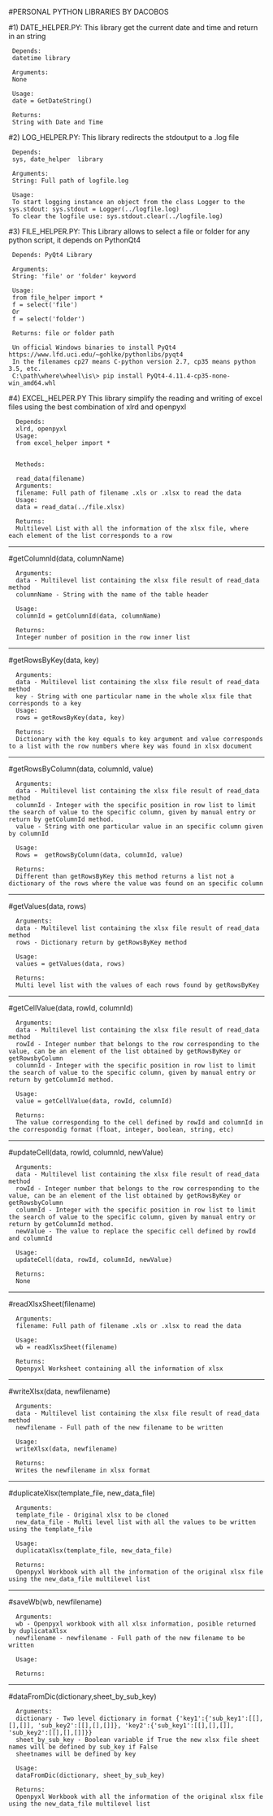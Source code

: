 #PERSONAL PYTHON LIBRARIES BY DACOBOS

#1) DATE_HELPER.PY: This library get the current date and time and return in an string

     Depends:
     datetime library

     Arguments:
     None

     Usage:
     date = GetDateString()

     Returns:
     String with Date and Time

#2) LOG_HELPER.PY: This library redirects the stdoutput to a .log file

     Depends:
     sys, date_helper  library

     Arguments:
     String: Full path of logfile.log

     Usage:
     To start logging instance an object from the class Logger to the sys.stdout: sys.stdout = Logger(../logfile.log)
     To clear the logfile use: sys.stdout.clear(../logfile.log)

#3) FILE_HELPER.PY: This Library allows to select a file or folder for any python script, it depends on PythonQt4

     Depends: PyQt4 Library

     Arguments:
     String: 'file' or 'folder' keyword

     Usage:
     from file_helper import *
     f = select('file')
     Or
     f = select('folder')

     Returns: file or folder path

     Un official Windows binaries to install PyQt4 https://www.lfd.uci.edu/~gohlke/pythonlibs/pyqt4
     In the filenames cp27 means C-python version 2.7, cp35 means python 3.5, etc.
     C:\path\where\wheel\is\> pip install PyQt4-4.11.4-cp35-none-win_amd64.whl


#4) EXCEL_HELPER.PY This library simplify the reading and writing of excel files using the best combination of  xlrd and openpyxl

      Depends:
      xlrd, openpyxl
      Usage:
      from excel_helper import *


      Methods:

      read_data(filename)
      Arguments:
      filename: Full path of filename .xls or .xlsx to read the data
      Usage:
      data = read_data(../file.xlsx)

      Returns:
      Multilevel List with all the information of the xlsx file, where each element of the list corresponds to a row

-------------------------------------------------------------------------------------------------------------------

#getColumnId(data, columnName)

      Arguments:
      data - Multilevel list containing the xlsx file result of read_data method
      columnName - String with the name of the table header

      Usage:
      columnId = getColumnId(data, columnName)

      Returns:
      Integer number of position in the row inner list

-------------------------------------------------------------------------------------------------------------------

#getRowsByKey(data, key)

      Arguments:
      data - Multilevel list containing the xlsx file result of read_data method
      key - String with one particular name in the whole xlsx file that corresponds to a key
      Usage:
      rows = getRowsByKey(data, key)

      Returns:
      Dictionary with the key equals to key argument and value corresponds to a list with the row numbers where key was found in xlsx document

-------------------------------------------------------------------------------------------------------------------

#getRowsByColumn(data, columnId, value)

      Arguments:
      data - Multilevel list containing the xlsx file result of read_data method
      columnId - Integer with the specific position in row list to limit the search of value to the specific column, given by manual entry or return by getColumnId method.
      value - String with one particular value in an specific column given by columnId

      Usage:
      Rows =  getRowsByColumn(data, columnId, value)

      Returns:
      Different than getRowsByKey this method returns a list not a dictionary of the rows where the value was found on an specific column

-------------------------------------------------------------------------------------------------------------------

#getValues(data, rows)

      Arguments:
      data - Multilevel list containing the xlsx file result of read_data method
      rows - Dictionary return by getRowsByKey method

      Usage:
      values = getValues(data, rows)

      Returns:
      Multi level list with the values of each rows found by getRowsByKey

-------------------------------------------------------------------------------------------------------------------

#getCellValue(data, rowId, columnId)

      Arguments:
      data - Multilevel list containing the xlsx file result of read_data method
      rowId - Integer number that belongs to the row corresponding to the value, can be an element of the list obtained by getRowsByKey or getRowsbyColumn
      columnId - Integer with the specific position in row list to limit the search of value to the specific column, given by manual entry or return by getColumnId method.

      Usage:
      value = getCellValue(data, rowId, columnId)

      Returns:
      The value corresponding to the cell defined by rowId and columnId in the correspondig format (float, integer, boolean, string, etc)

-------------------------------------------------------------------------------------------------------------------

#updateCell(data, rowId, columnId, newValue)

      Arguments:
      data - Multilevel list containing the xlsx file result of read_data method
      rowId - Integer number that belongs to the row corresponding to the value, can be an element of the list obtained by getRowsByKey or getRowsbyColumn
      columnId - Integer with the specific position in row list to limit the search of value to the specific column, given by manual entry or return by getColumnId method.
      newValue - The value to replace the specific cell defined by rowId and columnId

      Usage:
      updateCell(data, rowId, columnId, newValue)

      Returns:
      None

-------------------------------------------------------------------------------------------------------------------

#readXlsxSheet(filename)

      Arguments:
      filename: Full path of filename .xls or .xlsx to read the data

      Usage:
      wb = readXlsxSheet(filename)

      Returns:
      Openpyxl Worksheet containing all the information of xlsx

-------------------------------------------------------------------------------------------------------------------

#writeXlsx(data, newfilename)

      Arguments:
      data - Multilevel list containing the xlsx file result of read_data method
      newfilename - Full path of the new filename to be written

      Usage:
      writeXlsx(data, newfilename)

      Returns:
      Writes the newfilename in xlsx format

-------------------------------------------------------------------------------------------------------------------

#duplicateXlsx(template_file, new_data_file)

      Arguments:
      template_file - Original xlsx to be cloned
      new_data_file - Multi level list with all the values to be written using the template_file

      Usage:
      duplicataXlsx(template_file, new_data_file)

      Returns:
      Openpyxl Workbook with all the information of the original xlsx file using the new_data_file multilevel list

-------------------------------------------------------------------------------------------------------------------

#saveWb(wb, newfilename)

      Arguments:
      wb - Openpyxl workbook with all xlsx information, posible returned by duplicataXlsx
      newfilename - newfilename - Full path of the new filename to be written

      Usage:

      Returns:

-------------------------------------------------------------------------------------------------------------------

#dataFromDic(dictionary,sheet_by_sub_key)

      Arguments:
      dictionary - Two level dictionary in format {'key1':{'sub_key1':[[],[],[]], 'sub_key2':[[],[],[]]}, 'key2':{'sub_key1':[[],[],[]], 'sub_key2':[[],[],[]]}}
      sheet_by_sub_key - Boolean variable if True the new xlsx file sheet names will be defined by sub_key if False
      sheetnames will be defined by key

      Usage:
      dataFromDic(dictionary, sheet_by_sub_key)

      Returns:
      Openpyxl Workbook with all the information of the original xlsx file using the new_data_file multilevel list
